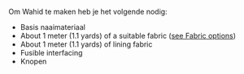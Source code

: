 Om Wahid te maken heb je het volgende nodig:

-   Basis naaimateriaal
-   About 1 meter (1.1 yards) of a suitable fabric ([see Fabric options](/docs/patterns/wahid/fabric))
-   About 1 meter (1.1 yards) of lining fabric
-   Fusible interfacing
-   Knopen
